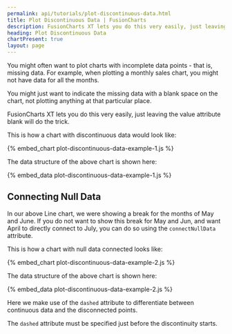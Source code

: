 ```yaml
---
permalink: api/tutorials/plot-discontinuous-data.html
title: Plot Discontinuous Data | FusionCharts
description: FusionCharts XT lets you do this very easily, just leaving the value attribute blank will do the trick.
heading: Plot Discontinuous Data
chartPresent: true
layout: page
---
```


You might often want to plot charts with incomplete data points - that is, missing data. For example, when plotting a monthly sales chart, you might not have data for all the months.

You might just want to indicate the missing data with a blank space on the chart, not plotting anything at that particular place.

FusionCharts XT lets you do this very easily, just leaving the value attribute blank will do the trick.

This is how a chart with discontinuous data would look like:

{% embed_chart plot-discontinuous-data-example-1.js %}

The data structure of the above chart is shown here:

{% embed_data plot-discontinuous-data-example-1.js %}


## Connecting Null Data
In our above Line chart, we were showing a break for the months of May and June. If you do not want to show this break for May and Jun, and want April to directly connect to July, you can do so using the `connectNullData` attribute.

This is how a chart with null data connected looks like:

{% embed_chart plot-discontinuous-data-example-2.js %}

The data structure of the above chart is shown here:

{% embed_data plot-discontinuous-data-example-2.js %}

Here we make use of the `dashed` attribute to differentiate between continuous data and the disconnected points.

The `dashed` attribute must be specified just before the discontinuity starts.

